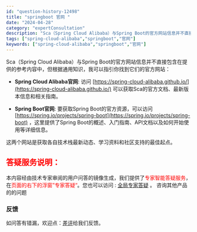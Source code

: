 ```yaml
---
id: "question-history-12498"
title: "springboot 官网 "
date: "2024-04-28"
category: "expertConsultation"
description: "Sca（Spring Cloud Alibaba）与Spring Boot的官方网站信息并不直接包含在提供的参考内容中，但根据通用知识，我可以指引你找到它们的官方网站：- **Spring Cloud Alibaba官网**: 访问 [https://spring-cloud-alibaba.git"
tags: ["spring-cloud-alibaba","springboot","官网"]
keywords: ["spring-cloud-alibaba","springboot","官网"]
---
```


Sca（Spring Cloud Alibaba）与Spring Boot的官方网站信息并不直接包含在提供的参考内容中，但根据通用知识，我可以指引你找到它们的官方网站：

- **Spring Cloud Alibaba官网**: 访问 [https://spring-cloud-alibaba.github.io/](https://spring-cloud-alibaba.github.io/) 可以获取Sca的官方文档、最新版本信息和相关指南。
  
- **Spring Boot官网**: 要获取Spring Boot的官方资源，可以访问 [https://spring.io/projects/spring-boot](https://spring.io/projects/spring-boot) ，这里提供了Spring Boot的概述、入门指南、API文档以及如何开始使用等详细信息。

这两个网站是获取各自技术栈最新动态、学习资料和社区支持的最佳起点。
## <font color="#FF0000">答疑服务说明：</font> 

本内容经由技术专家审阅的用户问答的镜像生成，我们提供了<font color="#FF0000">专家智能答疑服务</font>，在<font color="#FF0000">页面的右下的浮窗”专家答疑“</font>。您也可以访问 : [全局专家答疑](https://opensource.alibaba.com/chatBot) 。 咨询其他产品的的问题

### 反馈
如问答有错漏，欢迎点：[差评](https://ai.nacos.io/user/feedbackByEnhancerGradePOJOID?enhancerGradePOJOId=12591)给我们反馈。
